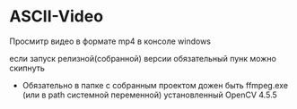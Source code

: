 # ASCII-Video
Просмитр видео в формате mp4 в консоле windows

если запуск релизной(собранной) версии обязательный пунк можно скипнуть
 - Обязательно 
 в папке с собранным проектом дожен быть ffmpeg.exe (или в path системной переменной)
 установленный OpenCV 4.5.5
